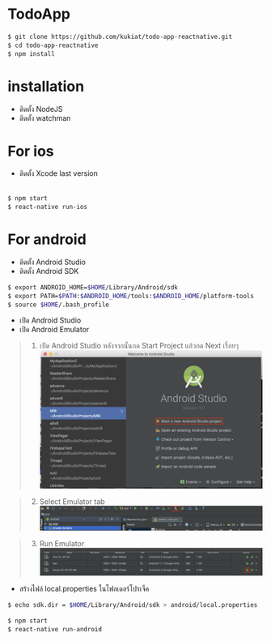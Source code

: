 # TodoApp

```bash
$ git clone https://github.com/kukiat/todo-app-reactnative.git
$ cd todo-app-reactnative
$ npm install
```
# installation
  - ติดตั้ง NodeJS
  - ติดตั้ง watchman
# For ios
  - ติดตั้ง Xcode last version
```bash

$ npm start
$ react-native run-ios
```

# For android
  - ติดตั้ง Android Studio
  - ติดตั้ง Android SDK

```bash
$ export ANDROID_HOME=$HOME/Library/Android/sdk 
$ export PATH=$PATH:$ANDROID_HOME/tools:$ANDROID_HOME/platform-tools
$ source $HOME/.bash_profile
```

  - เปิด Android Studio
  - เปิด Android Emulator

  > 1. เปิด Android Studio หลังจากนั้นกด Start Project แล้วกด Next เรื่อยๆ
  ![Alt text](https://raw.githubusercontent.com/kukiat/todo-app-reactnative/master/screen/home.png)

  > 2. Select Emulator tab
  ![Alt text](https://raw.githubusercontent.com/kukiat/todo-app-reactnative/master/screen/emu.png)

  > 3. Run Emulator
  ![Alt text](https://raw.githubusercontent.com/kukiat/todo-app-reactnative/master/screen/start.png)

  - สร้างไฟล์ local.properties ในโฟลเดอร์โปรเจ็ค

```bash
$ echo sdk.dir = $HOME/Library/Android/sdk > android/local.properties 
```

 ```bash
$ npm start
$ react-native run-android
```